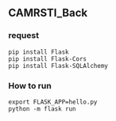 ## CAMRSTI_Back

### request

```
pip install Flask
pip install Flask-Cors
pip install Flask-SQLAlchemy
```

### How to run

```
export FLASK_APP=hello.py
python -m flask run
```

